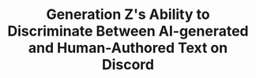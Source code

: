 ---
title: Generation Z's Ability to Discriminate Between AI-generated and Human-Authored Text on Discord
authors: Dhruv Ramu, et al.
journal: arXiv
year: 2024
doi: 10.48550/arXiv.2401.04120
pdf: https://doi.org/10.48550/arXiv.2401.04120
tags:
  - AI Literacy
  - Social Media
  - Human-Computer Interaction
summary: This research investigates how effectively Generation Z can distinguish between AI-generated and human-authored messages in real-world Discord conversations, highlighting both the challenges and implications for digital literacy, trust, and the evolving landscape of online communication.
--- 